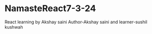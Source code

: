 # NamasteReact7-3-24
React learning by Akshay saini
Author-Akshay saini and 
learner-sushil kushwah
